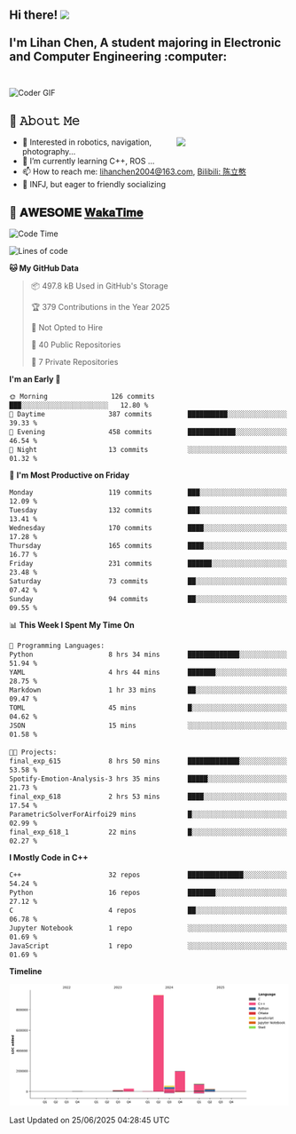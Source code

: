 <h2 align="left">
 <abc>
  <br>Hi there! <img src="https://user-images.githubusercontent.com/42378118/110234147-e3259600-7f4e-11eb-95be-0c4047144dea.gif" width="30"><br>
  <br> I'm Lihan Chen, A student majoring in Electronic and Computer Engineering :computer:<br>
  <br>
 </abc>
</h2>

<img align="center" src="https://media.giphy.com/media/SWoSkN6DxTszqIKEqv/giphy.gif" alt="Coder GIF" width="500">

## :book: 𝙰𝚋𝚘𝚞𝚝 𝙼𝚎

<img align="right" width="40%" src="https://github-readme-stats.vercel.app/api?username=LihanChen2004&show_icons=true&icon_color=CE1D2D&text_color=718096&bg_color=ffffff&hide_title=true" />

- 🌟 Interested in robotics, navigation, photography...
- 🌱 I’m currently learning C++, ROS ... 
- 📫 How to reach me: lihanchen2004@163.com, [Bilibili: 陈立憨](https://space.bilibili.com/170786212)
- 👯 INFJ, but eager to friendly socializing

## 📜 𝐀𝐖𝐄𝐒𝐎𝐌𝐄 [𝐖𝐚𝐤𝐚𝐓𝐢𝐦𝐞](https://github.com/anmol098/waka-readme-stats)

<!--START_SECTION:waka-->
![Code Time](http://img.shields.io/badge/Code%20Time-1%2C190%20hrs%2052%20mins-blue)

![Lines of code](https://img.shields.io/badge/From%20Hello%20World%20I%27ve%20Written-1.3%20million%20lines%20of%20code-blue)

**🐱 My GitHub Data** 

> 📦 497.8 kB Used in GitHub's Storage 
 > 
> 🏆 379 Contributions in the Year 2025
 > 
> 🚫 Not Opted to Hire
 > 
> 📜 40 Public Repositories 
 > 
> 🔑 7 Private Repositories 
 > 
**I'm an Early 🐤** 

```text
🌞 Morning                126 commits         ███░░░░░░░░░░░░░░░░░░░░░░   12.80 % 
🌆 Daytime                387 commits         ██████████░░░░░░░░░░░░░░░   39.33 % 
🌃 Evening                458 commits         ████████████░░░░░░░░░░░░░   46.54 % 
🌙 Night                  13 commits          ░░░░░░░░░░░░░░░░░░░░░░░░░   01.32 % 
```
📅 **I'm Most Productive on Friday** 

```text
Monday                   119 commits         ███░░░░░░░░░░░░░░░░░░░░░░   12.09 % 
Tuesday                  132 commits         ███░░░░░░░░░░░░░░░░░░░░░░   13.41 % 
Wednesday                170 commits         ████░░░░░░░░░░░░░░░░░░░░░   17.28 % 
Thursday                 165 commits         ████░░░░░░░░░░░░░░░░░░░░░   16.77 % 
Friday                   231 commits         ██████░░░░░░░░░░░░░░░░░░░   23.48 % 
Saturday                 73 commits          ██░░░░░░░░░░░░░░░░░░░░░░░   07.42 % 
Sunday                   94 commits          ██░░░░░░░░░░░░░░░░░░░░░░░   09.55 % 
```


📊 **This Week I Spent My Time On** 

```text
💬 Programming Languages: 
Python                   8 hrs 34 mins       █████████████░░░░░░░░░░░░   51.94 % 
YAML                     4 hrs 44 mins       ███████░░░░░░░░░░░░░░░░░░   28.75 % 
Markdown                 1 hr 33 mins        ██░░░░░░░░░░░░░░░░░░░░░░░   09.47 % 
TOML                     45 mins             █░░░░░░░░░░░░░░░░░░░░░░░░   04.62 % 
JSON                     15 mins             ░░░░░░░░░░░░░░░░░░░░░░░░░   01.58 % 

🐱‍💻 Projects: 
final_exp_615            8 hrs 50 mins       █████████████░░░░░░░░░░░░   53.58 % 
Spotify-Emotion-Analysis-3 hrs 35 mins       █████░░░░░░░░░░░░░░░░░░░░   21.73 % 
final_exp_618            2 hrs 53 mins       ████░░░░░░░░░░░░░░░░░░░░░   17.54 % 
ParametricSolverForAirfoi29 mins             █░░░░░░░░░░░░░░░░░░░░░░░░   02.99 % 
final_exp_618_1          22 mins             █░░░░░░░░░░░░░░░░░░░░░░░░   02.27 % 
```

**I Mostly Code in C++** 

```text
C++                      32 repos            ██████████████░░░░░░░░░░░   54.24 % 
Python                   16 repos            ███████░░░░░░░░░░░░░░░░░░   27.12 % 
C                        4 repos             ██░░░░░░░░░░░░░░░░░░░░░░░   06.78 % 
Jupyter Notebook         1 repo              ░░░░░░░░░░░░░░░░░░░░░░░░░   01.69 % 
JavaScript               1 repo              ░░░░░░░░░░░░░░░░░░░░░░░░░   01.69 % 
```



**Timeline**

![Lines of Code chart](https://raw.githubusercontent.com/LihanChen2004/LihanChen2004/main/assets/bar_graph.png)


 Last Updated on 25/06/2025 04:28:45 UTC
<!--END_SECTION:waka-->

<!--
**LihanChen2004/LihanChen2004** is a ✨ _special_ ✨ repository because its `README.md` (this file) appears on your GitHub profile.

Here are some ideas to get you started:

- 🔭 I’m currently working on ...
- 🌱 I’m currently learning ...
- 👯 I’m looking to collaborate on ...
- 🤔 I’m looking for help with ...
- 💬 Ask me about ...
- 📫 How to reach me: ...
- 😄 Pronouns: ...
- ⚡ Fun fact: ...
-->
